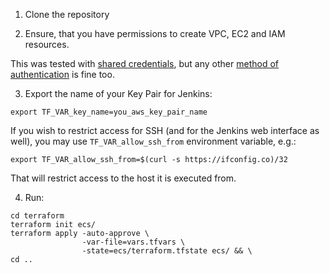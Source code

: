1. Clone the repository

2. Ensure, that you have permissions to create VPC, EC2 and IAM resources.

  This was tested with [shared credentials](https://www.terraform.io/docs/providers/aws/index.html#shared-credentials-file), but any other [method of authentication](https://www.terraform.io/docs/providers/aws/index.html#authentication) is fine too.

3. Export the name of your Key Pair for Jenkins:

`export TF_VAR_key_name=you_aws_key_pair_name`

If you wish to restrict access for SSH (and for the Jenkins web interface as well), you may use `TF_VAR_allow_ssh_from` environment variable, e.g.:

`export TF_VAR_allow_ssh_from=$(curl -s https://ifconfig.co)/32`

That will restrict access to the host it is executed from.

4. Run:
```
cd terraform
terraform init ecs/
terraform apply -auto-approve \
                -var-file=vars.tfvars \
                -state=ecs/terraform.tfstate ecs/ && \
cd ..
```
